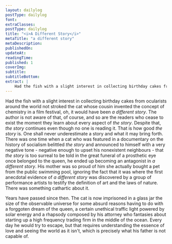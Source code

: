 ```yaml
---
layout: dailylog
postType: dailylog
font: 
extraClasses: 
postType: dailylog
title: "<i>A Different Story</i>"
metaTitle: "a different story"
metaDescription: 
publishedOn: 
updateAt: 
readingTime: 
published: 1
coverImg: 
subtitle:
subtitleBottom:
extract: |
    Had the fish with a slight interest in collecting birthday cakes from ocularists around the world not stroked the cat whose cousin invented the concept of chemistry in a film festival, oh, it would have been *a different story*. The author is not aware of that, of course, and so are the readers who cease to exist the moment they learn about every aspect of *the story*. Despite that, *the story* continues even though no one is reading it. That is how good *the story* is.
---
```

Had the fish with a slight interest in collecting birthday cakes from ocularists around the world not stroked the cat whose cousin invented the concept of chemistry in a film festival, oh, it would have been *a different story*. The author is not aware of that, of course, and so are the readers who cease to exist the moment they learn about every aspect of *the story*. Despite that, *the story* continues even though no one is reading it. That is how good *the story* is. One shall never underestimate a story and what it may bring forth. There was one time when a cat who was featured in a documentary on the history of socialism belittled *the story* and announced to himself with a very negative tone - negative enough to upset his nonexistent neighbours - that *the story* is too surreal to be told in the great funeral of a prosthetic eye once belonged to the queen, he ended up becoming an antagonist in *a different story*. His mother was so proud of him she actually bought a pet from the public swimming pool, ignoring the fact that it was where the first anecdotal evidence of *a different story* was discovered by a group of performance artists to testify the definition of art and the laws of nature. There was something cathartic about it. 

Years have passed since then. The cat is now imprisoned in a glass jar the size of the observable universe for some absurd reasons having to do with a forggoten dream of the queen, a certain unethical traffic light powered by solar energy and a rhapsody composed by his attorney who fantasies about starting up a high frequency trading firm in the middle of the ocean. Every day he would try to escape, but that requires understanding the essence of love and seeing the world as it isn't, which is precisely what his father is not capable of. 